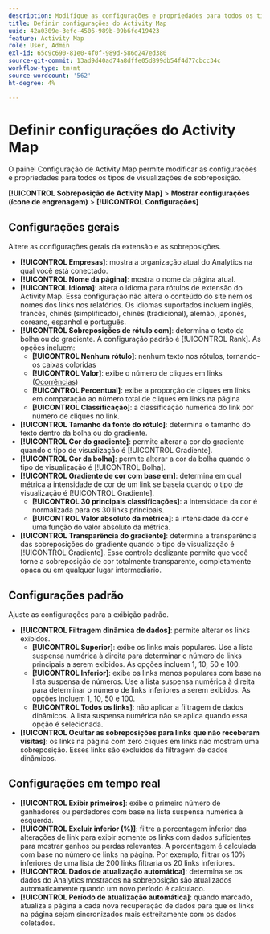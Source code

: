 ```yaml
---
description: Modifique as configurações e propriedades para todos os tipos de visualizações de sobreposição no Activity Map.
title: Definir configurações do Activity Map
uuid: 42a0309e-3efc-4506-989b-09b6fe419423
feature: Activity Map
role: User, Admin
exl-id: 65c9c690-81e0-4f0f-989d-586d247ed380
source-git-commit: 13ad9d40ad74a8dffe05d899db54f4d77cbcc34c
workflow-type: tm+mt
source-wordcount: '562'
ht-degree: 4%

---
```


# Definir configurações do Activity Map

O painel Configuração de Activity Map permite modificar as configurações e propriedades para todos os tipos de visualizações de sobreposição.

**[!UICONTROL Sobreposição de Activity Map]** > **Mostrar configurações (ícone de engrenagem)** > **[!UICONTROL Configurações]**

## Configurações gerais

Altere as configurações gerais da extensão e as sobreposições.

* **[!UICONTROL Empresas]**: mostra a organização atual do Analytics na qual você está conectado.
* **[!UICONTROL Nome da página]**: mostra o nome da página atual.
* **[!UICONTROL Idioma]**: altera o idioma para rótulos de extensão do Activity Map. Essa configuração não altera o conteúdo do site nem os nomes dos links nos relatórios. Os idiomas suportados incluem inglês, francês, chinês (simplificado), chinês (tradicional), alemão, japonês, coreano, espanhol e português.
* **[!UICONTROL Sobreposições de rótulo com]**: determina o texto da bolha ou do gradiente. A configuração padrão é [!UICONTROL Rank]. As opções incluem: 
   * **[!UICONTROL Nenhum rótulo]**: nenhum texto nos rótulos, tornando-os caixas coloridas
   * **[!UICONTROL Valor]**: exibe o número de cliques em links ([Ocorrências](/help/components/metrics/occurrences.md))
   * **[!UICONTROL Percentual]**: exibe a proporção de cliques em links em comparação ao número total de cliques em links na página
   * **[!UICONTROL Classificação]**: a classificação numérica do link por número de cliques no link.
* **[!UICONTROL Tamanho da fonte do rótulo]**: determina o tamanho do texto dentro da bolha ou do gradiente.
* **[!UICONTROL Cor do gradiente]**: permite alterar a cor do gradiente quando o tipo de visualização é [!UICONTROL Gradiente].
* **[!UICONTROL Cor da bolha]**: permite alterar a cor da bolha quando o tipo de visualização é [!UICONTROL Bolha].
* **[!UICONTROL Gradiente de cor com base em]**: determina em qual métrica a intensidade de cor de um link se baseia quando o tipo de visualização é [!UICONTROL Gradiente].
   * **[!UICONTROL 30 principais classificações]**: a intensidade da cor é normalizada para os 30 links principais.
   * **[!UICONTROL Valor absoluto da métrica]**: a intensidade da cor é uma função do valor absoluto da métrica.
* **[!UICONTROL Transparência do gradiente]**: determina a transparência das sobreposições do gradiente quando o tipo de visualização é [!UICONTROL Gradiente]. Esse controle deslizante permite que você torne a sobreposição de cor totalmente transparente, completamente opaca ou em qualquer lugar intermediário.

## Configurações padrão

Ajuste as configurações para a exibição padrão.

* **[!UICONTROL Filtragem dinâmica de dados]**: permite alterar os links exibidos.
   * **[!UICONTROL Superior]**: exibe os links mais populares. Use a lista suspensa numérica à direita para determinar o número de links principais a serem exibidos. As opções incluem 1, 10, 50 e 100.
   * **[!UICONTROL Inferior]**: exibe os links menos populares com base na lista suspensa de números. Use a lista suspensa numérica à direita para determinar o número de links inferiores a serem exibidos. As opções incluem 1, 10, 50 e 100.
   * **[!UICONTROL Todos os links]**: não aplicar a filtragem de dados dinâmicos. A lista suspensa numérica não se aplica quando essa opção é selecionada.
* **[!UICONTROL Ocultar as sobreposições para links que não receberam visitas]**: os links na página com zero cliques em links não mostram uma sobreposição. Esses links são excluídos da filtragem de dados dinâmicos.

## Configurações em tempo real

* **[!UICONTROL Exibir primeiros]**: exibe o primeiro número de ganhadores ou perdedores com base na lista suspensa numérica à esquerda.
* **[!UICONTROL Excluir inferior (%)]**: filtre a porcentagem inferior das alterações de link para exibir somente os links com dados suficientes para mostrar ganhos ou perdas relevantes. A porcentagem é calculada com base no número de links na página. Por exemplo, filtrar os 10% inferiores de uma lista de 200 links filtraria os 20 links inferiores.
* **[!UICONTROL Dados de atualização automática]**: determina se os dados do Analytics mostrados na sobreposição são atualizados automaticamente quando um novo período é calculado.
* **[!UICONTROL Período de atualização automática]**: quando marcado, atualiza a página a cada nova recuperação de dados para que os links na página sejam sincronizados mais estreitamente com os dados coletados.
